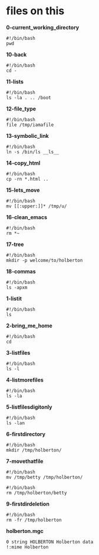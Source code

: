 # files on this

**0-current_working_directory**
```
#!/bin/bash
pwd
```
**10-back**
```
#!/bin/bash
cd -
```
**11-lists**
```
#!/bin/bash
ls -la . .. /boot
```
**12-file_type**
```
#!/bin/bash
file /tmp/iamafile
```
**13-symbolic_link**
```
#!/bin/bash
ln -s /bin/ls __ls__
```
**14-copy_html**
```
#!/bin/bash
cp -rn *.html ..
```
**15-lets_move**
```
#!/bin/bash
mv [[:upper:]]* /tmp/u/
```
**16-clean_emacs**
```
#!/bin/bash
rm *~
```
**17-tree**
```
#!/bin/bash
mkdir -p welcome/to/holberton
```
**18-commas**
```
#!/bin/bash
ls -apxm
```
**1-listit**
```
#!/bin/bash
ls
```
**2-bring_me_home**
```
#!/bin/bash
cd
```
**3-listfiles**
```
#!/bin/bash
ls -l
```
**4-listmorefiles**
```
#!/bin/bash
ls -la
```
**5-listfilesdigitonly**
```
#!/bin/bash
ls -lan
```
**6-firstdirectory**
```
#!/bin/bash
mkdir /tmp/holberton/
```
**7-movethatfile**
```
#!/bin/bash
mv /tmp/betty /tmp/holberton/
```

```
#!/bin/bash
rm /tmp/holberton/betty
```
**9-firstdirdeletion**
```
#!/bin/bash
rm -fr /tmp/holberton
```
**holberton.mgc**
```
0 string HOLBERTON Holberton data
!:mime Holberton
```
